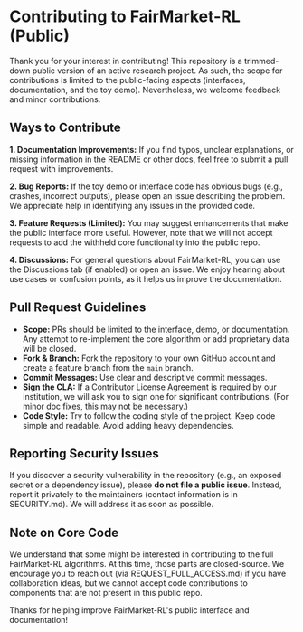 # Contributing to FairMarket-RL (Public)

Thank you for your interest in contributing! This repository is a trimmed-down public version of an active research project. As such, the scope for contributions is limited to the public-facing aspects (interfaces, documentation, and the toy demo). Nevertheless, we welcome feedback and minor contributions.

## Ways to Contribute
**1. Documentation Improvements:** If you find typos, unclear explanations, or missing information in the README or other docs, feel free to submit a pull request with improvements.

**2. Bug Reports:** If the toy demo or interface code has obvious bugs (e.g., crashes, incorrect outputs), please open an issue describing the problem. We appreciate help in identifying any issues in the provided code.

**3. Feature Requests (Limited):** You may suggest enhancements that make the public interface more useful. However, note that we will not accept requests to add the withheld core functionality into the public repo.

**4. Discussions:** For general questions about FairMarket-RL, you can use the Discussions tab (if enabled) or open an issue. We enjoy hearing about use cases or confusion points, as it helps us improve the documentation.

## Pull Request Guidelines
- **Scope:** PRs should be limited to the interface, demo, or documentation. Any attempt to re-implement the core algorithm or add proprietary data will be closed.
- **Fork & Branch:** Fork the repository to your own GitHub account and create a feature branch from the `main` branch.
- **Commit Messages:** Use clear and descriptive commit messages.
- **Sign the CLA:** If a Contributor License Agreement is required by our institution, we will ask you to sign one for significant contributions. (For minor doc fixes, this may not be necessary.)
- **Code Style:** Try to follow the coding style of the project. Keep code simple and readable. Avoid adding heavy dependencies.

## Reporting Security Issues
If you discover a security vulnerability in the repository (e.g., an exposed secret or a dependency issue), please **do not file a public issue**. Instead, report it privately to the maintainers (contact information is in SECURITY.md). We will address it as soon as possible.

## Note on Core Code
We understand that some might be interested in contributing to the full FairMarket-RL algorithms. At this time, those parts are closed-source. We encourage you to reach out (via REQUEST_FULL_ACCESS.md) if you have collaboration ideas, but we cannot accept code contributions to components that are not present in this public repo.

Thanks for helping improve FairMarket-RL's public interface and documentation!

